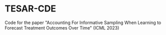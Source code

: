 # TESAR-CDE
Code for the paper "Accounting For Informative Sampling When Learning to Forecast Treatment Outcomes Over Time" (ICML 2023)
